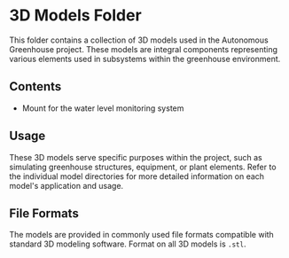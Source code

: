 # 3D Models Folder

This folder contains a collection of 3D models used in the Autonomous Greenhouse project. These models are integral components representing various elements used in subsystems within the greenhouse environment.

## Contents

- Mount for the water level monitoring system

## Usage

These 3D models serve specific purposes within the project, such as simulating greenhouse structures, equipment, or plant elements. Refer to the individual model directories for more detailed information on each model's application and usage.

## File Formats

The models are provided in commonly used file formats compatible with standard 3D modeling software. Format on all 3D models is `.stl`.
